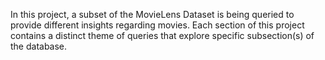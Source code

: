 In this project, a subset of the MovieLens Dataset is being queried to provide different insights regarding movies. 
Each section of this project contains a distinct theme of queries that explore specific subsection(s) of the database.
